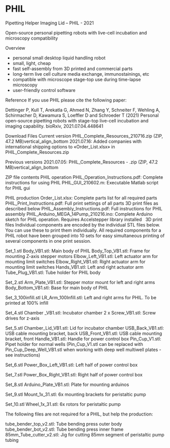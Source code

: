 # PHIL

Pipetting Helper Imaging Lid – PHIL - 2021

Open-source personal pipetting robots with live-​cell incubation and microscopy compatibility

Overview
- personal small desktop liquid handling robot
- small, light, cheap
- fast self-​assembly from 3D printed and commercial parts
- long-​term live cell culture media exchange, immunostainings, etc
- compatible with microscope stage-​top use during time-​lapse microscopy
- user-​friendly control software

Reference
If you use PHIL please cite the following paper:

Dettinger P, Kull T, Arekatla G, Ahmed N, Zhang Y, Schneiter F, Wehling A, Schirmacher D, Kawamura S, Loeffler D and Schroeder T (2021)
Personal open-source pipetting robots with stage-top live-cell incubation and imaging capability.
bioRxiv, 2021.07.04.448641

Download Files
Current version
PHIL_Complete_Resources_210716.zip (ZIP, 47.2 MB)vertical_align_bottom
2021.07.16: Added companies with international shipping options to «Order_List.xlsx» in PHIL_Complete_Resources.zip

Previous versions
2021.07.05: PHIL_Complete_Resources - .zip (ZIP, 47.2 MB)vertical_align_bottom

ZIP file contents
PHIL operation
PHIL_Operation_Instructions.pdf: Complete instructions for using PHIL
PHIL_GUI_210602.m: Executable Matlab script for PHIL gui

PHIL production
Order_List.xlsx: Complete parts list for all required parts
PHIL_Print_Instructions.pdf: Full print settings of all parts
3D print files as described below
PHIL_Assembly_Instructions.pdf: Full instructions for PHIL assembly
PHIL_Arduino_MEGA_14Pump_210216.ino: Complete Arduino sketch for PHIL operation. Requires Accelstepper library installed
 
3D print files
Individual components are encoded by the individual STL files below. You can use these to print them individually.
All required components for a PHIL robot have been grouped into 10 sets for easy simultaneous printing of several components in one print session.

Set_1.stl
Body_VB1.stl: Main body of PHIL
Body_Top_VB1.stl: Frame for mounting Z-axis stepper motors
Elbow_Left_VB1.stl: Left actuator arm for mounting limit switches
Elbow_Right_VB1.stl: Right actuator arm for mounting limit switches
Hands_VB1.stl: Left and right actuator arm
Tube_Plug_VB1.stl: Tube holder for PHIL body

Set_2.stl
Arm_Plate_VB1.stl: Stepper motor mount for left and right arms
Body_Bottom_VB1.stl: Base for main body of PHIL
 
 
Set_3_100infill.stl
LR_Arm_100Infill.stl: Left and right arms for PHIL. To be printed at 100% infill


Set_4.stl
Chamber _VB1.stl: Incubator chamber
2 x Screw_VB1.stl: Screw drives for z-axis
 
 
Set_5.stl
Chamber_Lid_VB1.stl: Lid for incubator chamber
USB_Back_VB1.stl: USB cable mounting bracket, back
USB_Front_VB1.stl: USB cable mounting bracket, front
Handle_VB1.stl: Handle for power control box
Pin_Cup_V1.stl: Pipet holder for normal wells
(Pin_Cup_V1.stl can be replaced with Pin_Cup_Deep_Well_VB1.stl when working with deep well multiwell plates - see instructions)
 
 
Set_6.stl
Power_Box_Left_VB1.stl: Left half of power control box
 
 
Set_7.stl
Power_Box_Right_VB1.stl: Right half of power control box
 
 
Set_8.stl
Arduino_Plate_VB1.stl: Plate for mounting arduinos
 
 
Set_9.stl
Mount_1x_31.stl: 6x mounting brackets for peristaltic pump
 
 
Set_10.stl
Wheel_1x_31.stl: 6x rotors for peristaltic pump


The following files are not required for a PHIL, but help the production:

tube_bender_top_v2.stl: Tube bending press outer body
tube_bender_bot_v2.stl: Tube bending press inner frame
85mm_Tube_cutter_v2.stl: Jig for cutting 85mm segment of peristaltic pump tubing
